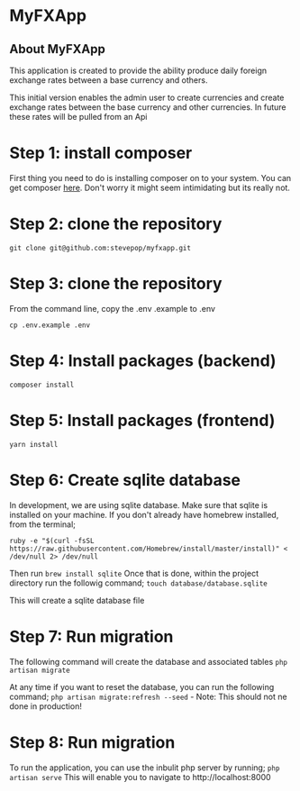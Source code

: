 # MyFXApp

## About MyFXApp

This application is created to provide the ability produce daily foreign exchange rates between a base currency and others.


This initial version enables the admin user to create currencies and create exchange rates between the base currency and other currencies. In future these rates will be pulled from an Api

# Step 1: install composer
First thing you need to do is installing composer on to your system. You can get composer [here](https://getcomposer.org/download/). Don't worry it might seem intimidating but its really not.

# Step 2: clone the repository
```
git clone git@github.com:stevepop/myfxapp.git
```
# Step 3: clone the repository
From the command line, copy the .env .example to .env
```
cp .env.example .env
```

# Step 4: Install packages (backend)
`composer install`

# Step 5: Install packages (frontend)
`yarn install`

# Step 6: Create sqlite database
In development, we are using sqlite database. Make sure that sqlite is installed on your machine. If you don't already have homebrew installed, from the terminal;
```
ruby -e "$(curl -fsSL https://raw.githubusercontent.com/Homebrew/install/master/install)" < /dev/null 2> /dev/null
```
Then run `brew install sqlite`
Once that is done, within the project directory run the followig command;
`touch database/database.sqlite`

This will create a sqlite database file

# Step 7: Run migration
The following command will create the database and associated tables
`php artisan migrate`

At any time if you want to reset the database, you can run the following command;
`php artisan migrate:refresh --seed`  - Note: This should not ne done in production!

# Step 8: Run migration
To run the application, you can use the inbulit php server by running;
`php artisan serve`
This will enable you to navigate to http://localhost:8000


